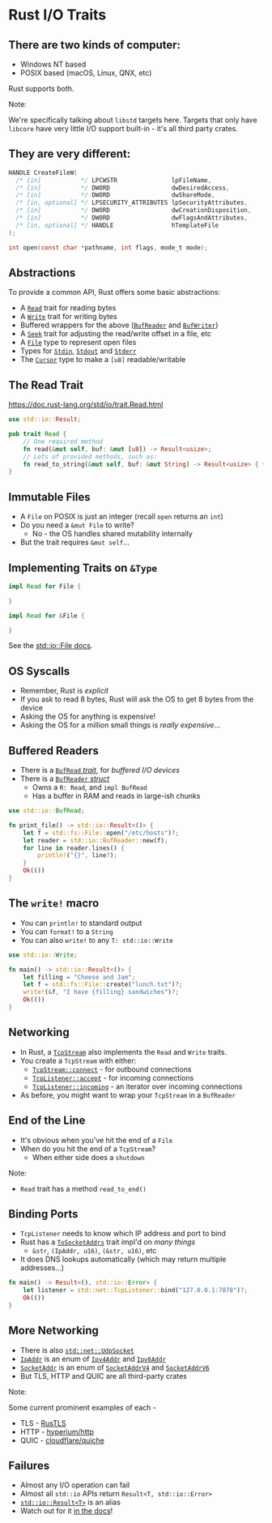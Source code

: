 # Rust I/O Traits

## There are two kinds of computer:

* Windows NT based
* POSIX based (macOS, Linux, QNX, etc)

Rust supports both.

Note:

We're specifically talking about `libstd` targets here. Targets that only have
`libcore` have very little I/O support built-in - it's all third party crates.

## They are very different:

```c
HANDLE CreateFileW(
  /* [in]           */ LPCWSTR               lpFileName,
  /* [in]           */ DWORD                 dwDesiredAccess,
  /* [in]           */ DWORD                 dwShareMode,
  /* [in, optional] */ LPSECURITY_ATTRIBUTES lpSecurityAttributes,
  /* [in]           */ DWORD                 dwCreationDisposition,
  /* [in]           */ DWORD                 dwFlagsAndAttributes,
  /* [in, optional] */ HANDLE                hTemplateFile
);

int open(const char *pathname, int flags, mode_t mode);
```

## Abstractions

To provide a common API, Rust offers some basic abstractions:

* A [`Read`](https://doc.rust-lang.org/std/io/trait.Read.html) trait for reading bytes
* A [`Write`](https://doc.rust-lang.org/std/io/trait.Write.html) trait for writing bytes
* Buffered wrappers for the above ([`BufReader`](https://doc.rust-lang.org/std/io/struct.BufReader.html) and [`BufWriter`](https://doc.rust-lang.org/std/io/struct.BufWriter.html))
* A [`Seek`](https://doc.rust-lang.org/std/io/trait.Seek.html) trait for adjusting the read/write offset in a file, etc
* A [`File`](https://doc.rust-lang.org/std/fs/struct.File.html) type to represent open files
* Types for [`Stdin`](https://doc.rust-lang.org/std/io/struct.Stdin.html), [`Stdout`](https://doc.rust-lang.org/std/io/struct.Stdout.html) and [`Stderr`](https://doc.rust-lang.org/std/io/struct.Stderr.html)
* The [`Cursor`](https://doc.rust-lang.org/std/io/struct.Cursor.html) type to make a `[u8]` readable/writable

## The Read Trait

<https://doc.rust-lang.org/std/io/trait.Read.html>

```rust []
use std::io::Result;

pub trait Read {
    // One required method
    fn read(&mut self, buf: &mut [u8]) -> Result<usize>;
    // Lots of provided methods, such as:
    fn read_to_string(&mut self, buf: &mut String) -> Result<usize> { todo!() }
}
```

## Immutable Files

* A `File` on POSIX is just an integer (recall `open` returns an `int`)
* Do you need a `&mut File` to write?
  * No - the OS handles shared mutability internally
* But the trait requires `&mut self`...

## Implementing Traits on `&Type`

```rust ignore
impl Read for File {

}

impl Read for &File {

}
```

See the [std::io::File docs](https://doc.rust-lang.org/std/fs/struct.File.html#impl-Read-for-%26File).

## OS Syscalls

* Remember, Rust is *explicit*
* If you ask to read 8 bytes, Rust will ask the OS to get 8 bytes from the device
* Asking the OS for anything is expensive!
* Asking the OS for a million small things is *really expensive*...

## Buffered Readers

* There is a [`BufRead` *trait*](https://doc.rust-lang.org/std/io/trait.BufRead.html), for *buffered I/O devices*
* There is a [`BufReader` *struct*](https://doc.rust-lang.org/std/io/struct.BufReader.html)
  * Owns a `R: Read`, and `impl BufRead`
  * Has a buffer in RAM and reads in large-ish chunks

```rust []
use std::io::BufRead;

fn print_file() -> std::io::Result<()> {
    let f = std::fs::File::open("/etc/hosts")?;
    let reader = std::io::BufReader::new(f);
    for line in reader.lines() {
        println!("{}", line?);
    }
    Ok(())
}
```

## The `write!` macro

* You can `println!` to standard output
* You can `format!` to a `String`
* You can also `write!` to any `T: std::io::Write`

```rust
use std::io::Write;

fn main() -> std::io::Result<()> {
    let filling = "Cheese and Jam";
    let f = std::fs::File::create("lunch.txt")?;
    write!(&f, "I have {filling} sandwiches")?;
    Ok(())
}
```

## Networking

* In Rust, a [`TcpStream`](https://doc.rust-lang.org/std/net/struct.TcpStream.html) also implements the `Read` and `Write` traits.
* You create a `TcpStream` with either:
  * [`TcpStream::connect`](https://doc.rust-lang.org/std/net/struct.TcpStream.html#method.connect) - for outbound connections
  * [`TcpListener::accept`](https://doc.rust-lang.org/std/net/struct.TcpListener.html#method.accept) - for incoming connections
  * [`TcpListener::incoming`](https://doc.rust-lang.org/std/net/struct.TcpListener.html#method.incoming) - an iterator over incoming connections
* As before, you might want to wrap your `TcpStream` in a `BufReader`

## End of the Line

* It's obvious when you've hit the end of a `File`
* When do you hit the end of a `TcpStream`?
  * When either side does a `shutdown`

Note:

* `Read` trait has a method `read_to_end()`

## Binding Ports

* `TcpListener` needs to know which IP address and port to bind
* Rust has a [`ToSocketAddrs`](https://doc.rust-lang.org/std/net/trait.ToSocketAddrs.html) trait impl'd on *many things*
  * `&str`, `(IpAddr, u16)`, `(&str, u16)`, etc
* It does DNS lookups automatically (which may return multiple addresses...)

```rust
fn main() -> Result<(), std::io::Error> {
    let listener = std::net::TcpListener::bind("127.0.0.1:7878")?;
    Ok(())
}
```

## More Networking

* There is also [`std::net::UdpSocket`](https://doc.rust-lang.org/std/net/struct.UdpSocket.html)
* [`IpAddr`](https://doc.rust-lang.org/std/net/enum.IpAddr.html) is an enum of [`Ipv4Addr`](https://doc.rust-lang.org/std/net/struct.Ipv4Addr.html) and [`Ipv6Addr`](https://doc.rust-lang.org/std/net/struct.Ipv6Addr.html)
* [`SocketAddr`](https://doc.rust-lang.org/std/net/enum.SocketAddr.html) is an enum of [`SocketAddrV4`](https://doc.rust-lang.org/std/net/struct.SocketAddrV4.html) and [`SocketAddrV6`](https://doc.rust-lang.org/std/net/struct.SocketAddrV6.html)
* But TLS, HTTP and QUIC are all third-party crates

Note:

Some current prominent examples of each -

* TLS - [RusTLS](https://github.com/rustls/rustls)
* HTTP - [hyperium/http](https://github.com/hyperium/http)
* QUIC - [cloudflare/quiche](https://github.com/cloudflare/quiche)

## Failures

* Almost any I/O operation can fail
* Almost all `std::io` APIs return `Result<T, std::io::Error>`
* [`std::io::Result<T>`](https://doc.rust-lang.org/std/io/type.Result.html) is an alias
* Watch out for it [in the docs](https://doc.rust-lang.org/std/net/struct.TcpListener.html#method.bind)!
